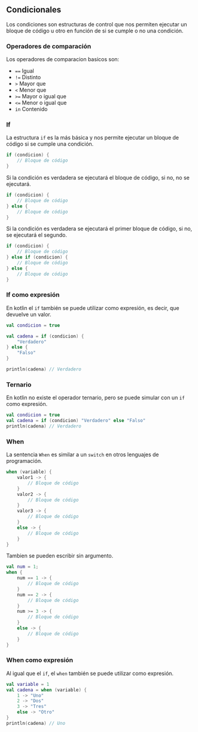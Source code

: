 ## Condicionales

Los condiciones son estructuras de control que nos permiten ejecutar un bloque de código u otro en función de si se cumple o no una condición.

### Operadores de comparación

Los operadores de comparacion basicos son:

- `==` Igual
- `!=` Distinto
- `>` Mayor que
- `<` Menor que
- `>=` Mayor o igual que
- `<=` Menor o igual que
- `in` Contenido 

### If

La estructura `if` es la más básica y nos permite ejecutar un bloque de código si se cumple una condición.

```kotlin
if (condicion) {
    // Bloque de código
}
```

Si la condición es verdadera se ejecutará el bloque de código, si no, no se ejecutará.

```kotlin
if (condicion) {
    // Bloque de código
} else {
    // Bloque de código
}
```

Si la condición es verdadera se ejecutará el primer bloque de código, si no, se ejecutará el segundo.

```kotlin
if (condicion) {
    // Bloque de código
} else if (condicion) {
    // Bloque de código
} else {
    // Bloque de código
}
```

### If como expresión

En kotlin el `if` también se puede utilizar como expresión, es decir, que devuelve un valor.

```kotlin
val condicion = true

val cadena = if (condicion) {
    "Verdadero"
} else {
    "Falso"
}

println(cadena) // Verdadero
```

### Ternario

En kotlin no existe el operador ternario, pero se puede simular con un `if` como expresión.

```kotlin
val condicion = true
val cadena = if (condicion) "Verdadero" else "Falso"
println(cadena) // Verdadero
```

### When

La sentencia `When` es similar a un `switch` en otros lenguajes de programación.

```kotlin
when (variable) {
    valor1 -> {
        // Bloque de código
    }
    valor2 -> {
        // Bloque de código
    }
    valor3 -> {
        // Bloque de código
    }
    else -> {
        // Bloque de código
    }
}
```

Tambien se pueden escribir sin argumento.

```kotlin
val num = 1;
when {
    num == 1 -> {
        // Bloque de código
    }
    num == 2 -> {
        // Bloque de código
    }
    num >= 3 -> {
        // Bloque de código
    }
    else -> {
        // Bloque de código
    }
}
```

### When como expresión

Al igual que el `if`, el `when` también se puede utilizar como expresión.

```kotlin
val variable = 1
val cadena = when (variable) {
    1 -> "Uno"
    2 -> "Dos"
    3 -> "Tres"
    else -> "Otro"
}
println(cadena) // Uno
```
